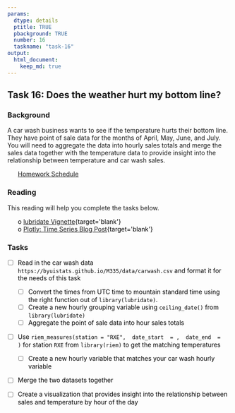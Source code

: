 ```yaml
---
params:
  dtype: details
  ptitle: TRUE
  pbackground: TRUE
  number: 16
  taskname: "task-16"
output:
  html_document:
    keep_md: true
---
```







## Task 16: Does the weather hurt my bottom line? 
### Background 

A car wash business wants to see if the temperature hurts their bottom line.  They have point of sale data for the months of April, May, June, and July.  You will need to aggregate the data into hourly sales totals and merge the sales data together with the temperature data to provide insight into the relationship between temperature and car wash sales. 

 * [Homework Schedule](../homework_schedule.html)




<style>
ul {
   color: black;
   list-style-type: none;
   list-style-position: outside;

}

</style>


### Reading

This reading will help you complete the tasks below.

* o [lubridate Vignette](https://cran.r-project.org/web/packages/lubridate/vignettes/lubridate.html){target='blank'}
* o [Plotly: Time Series Blog Post](https://plotlyblog.tumblr.com/post/117105992082/time-series-graphs-eleven-stunning-ways-you-can){target='blank'}


### Tasks


* [ ] Read in the car wash data `https://byuistats.github.io/M335/data/carwash.csv` and format it for the needs of this task
    * [ ] Convert the times from UTC time to mountain standard time using the right function out of `library(lubridate)`.
    * [ ] Create a new hourly grouping variable using `ceiling_date()` from `library(lubridate)`
    * [ ] Aggregate the point of sale data into hour sales totals
* [ ] Use `riem_measures(station = "RXE",  date_start  = ,  date_end  =  )` for station `RXE` from `library(riem)` to get the matching temperatures
    * [ ] Create a new hourly variable that matches your car wash hourly variable
* [ ] Merge the two datasets together
* [ ] Create a visualization that provides insight into the relationship between sales and temperature by hour of the day


